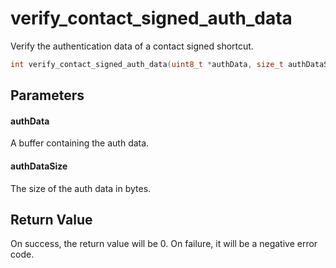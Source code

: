 # verify_contact_signed_auth_data
Verify the authentication data of a contact signed shortcut.

```c
int verify_contact_signed_auth_data(uint8_t *authData, size_t authDataSize);
```

## Parameters

#### authData

A buffer containing the auth data.

#### authDataSize

The size of the auth data in bytes.

## Return Value

On success, the return value will be 0. On failure, it will be a negative error code.